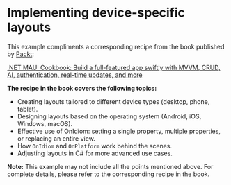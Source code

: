 # Implementing device-specific layouts
This example compliments a corresponding recipe from the book published by [Packt](https://www.packtpub.com/en-us?utm_source=github):

[.NET MAUI Cookbook: Build a full-featured app swiftly with MVVM, CRUD, AI, authentication, real-time updates, and more](https://www.packtpub.com/en-IT/product/net-maui-cookbook-9781835464625)

**The recipe in the book covers the following topics:**
* Creating layouts tailored to different device types (desktop, phone, tablet).
* Designing layouts based on the operating system (Android, iOS, Windows, macOS).
* Effective use of OnIdiom: setting a single property, multiple properties, or replacing an entire view.
* How `OnIdiom` and `OnPlatform` work behind the scenes.
* Adjusting layouts in C# for more advanced use cases.

**Note:** This example may not include all the points mentioned above. For complete details, please refer to the corresponding recipe in the book.
